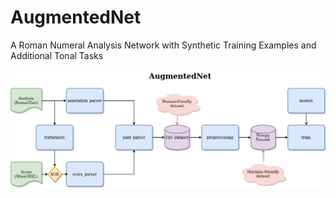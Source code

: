 # AugmentedNet
A Roman Numeral Analysis Network with Synthetic Training Examples and Additional Tonal Tasks

![AugmentedNet](AugmentedNetCode.png)
